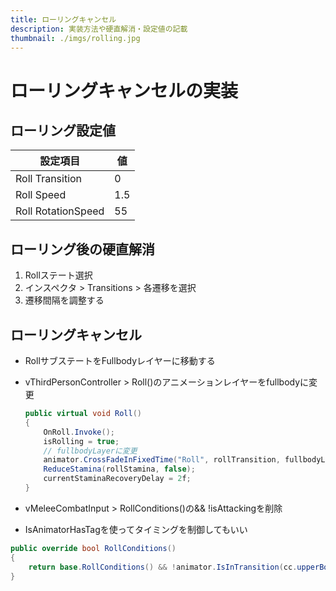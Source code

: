 ```yaml
---
title: ローリングキャンセル
description: 実装方法や硬直解消・設定値の記載
thumbnail: ./imgs/rolling.jpg
---
```


# ローリングキャンセルの実装

## ローリング設定値

|設定項目|値|
|---|---|
|Roll Transition|0|
|Roll Speed|1.5|
|Roll RotationSpeed|55|

## ローリング後の硬直解消

1. Rollステート選択
2. インスペクタ > Transitions > 各遷移を選択
3. 遷移間隔を調整する

## ローリングキャンセル

- RollサブステートをFullbodyレイヤーに移動する
- vThirdPersonController > Roll()のアニメーションレイヤーをfullbodyに変更

  ``` csharp
  public virtual void Roll()
  {
      OnRoll.Invoke();
      isRolling = true;
      // fullbodyLayerに変更
      animator.CrossFadeInFixedTime("Roll", rollTransition, fullbodyLayer);
      ReduceStamina(rollStamina, false);
      currentStaminaRecoveryDelay = 2f;
  }
  ```

- vMeleeCombatInput > RollConditions()の&& !isAttackingを削除
 - IsAnimatorHasTagを使ってタイミングを制御してもいい

 ``` csharp
 public override bool RollConditions()
 {
     return base.RollConditions() && !animator.IsInTransition(cc.upperBodyLayer) && !animator.IsInTransition(cc.fullbodyLayer);
 }
 ```